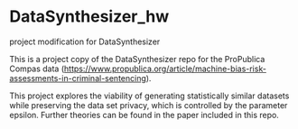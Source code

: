 # DataSynthesizer_hw
project modification for DataSynthesizer

This is a project copy of the DataSynthesizer repo for the ProPublica Compas data (https://www.propublica.org/article/machine-bias-risk-assessments-in-criminal-sentencing).

This project explores the viability of generating statistically similar datasets while preserving the data set privacy, which is controlled by the parameter epsilon. Further theories can be found in the paper included in this repo.
